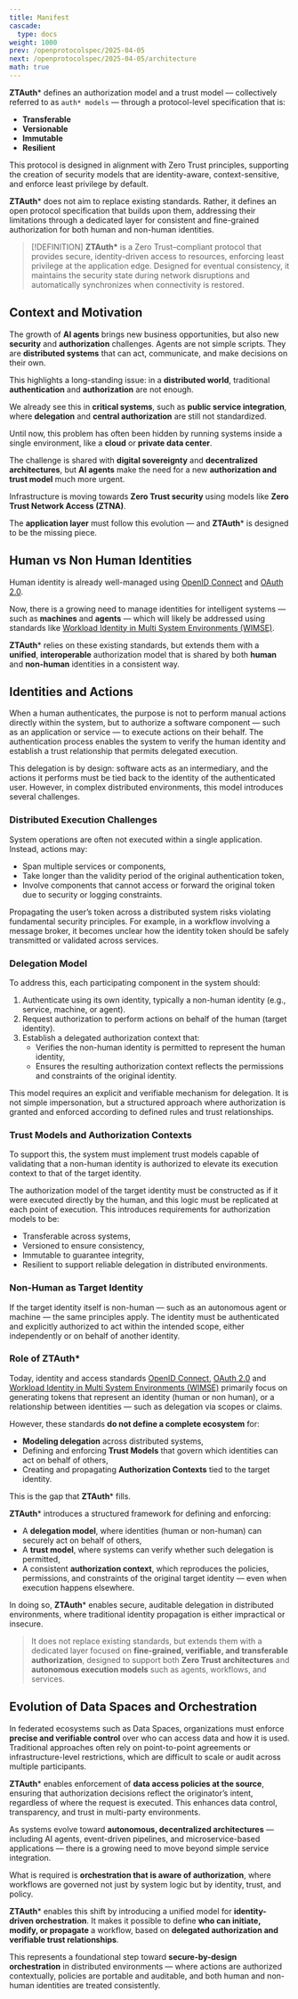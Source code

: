 ```yaml
---
title: Manifest
cascade:
  type: docs
weight: 1000
prev: /openprotocolspec/2025-04-05
next: /openprotocolspec/2025-04-05/architecture
math: true
---
```


**ZTAuth*** defines an authorization model and a trust model — collectively referred to as `auth* models` — through a protocol-level specification that is:

- **Transferable**
- **Versionable**
- **Immutable**
- **Resilient**

This protocol is designed in alignment with Zero Trust principles, supporting the creation of security models that are identity-aware, context-sensitive, and enforce least privilege by default.

**ZTAuth*** does not aim to replace existing standards. Rather, it defines an open protocol specification that builds upon them, addressing their limitations through a dedicated layer for consistent and fine-grained authorization for both human and non-human identities.

> [!DEFINITION]
> **ZTAuth\*** is a Zero Trust–compliant protocol that provides secure, identity-driven access to resources, enforcing least privilege at the application edge. Designed for eventual consistency, it maintains the security state during network disruptions and automatically synchronizes when connectivity is restored.

## Context and Motivation

The growth of **AI agents** brings new business opportunities, but also new **security** and **authorization** challenges. Agents are not simple scripts. They are **distributed systems** that can act, communicate, and make decisions on their own.

This highlights a long-standing issue: in a **distributed world**, traditional **authentication** and **authorization** are not enough.

We already see this in **critical systems**, such as **public service integration**, where **delegation** and **central authorization** are still not standardized.

Until now, this problem has often been hidden by running systems inside a single environment, like a **cloud** or **private data center**.

The challenge is shared with **digital sovereignty** and **decentralized architectures**, but **AI agents** make the need for a new **authorization and trust model** much more urgent.

Infrastructure is moving towards **Zero Trust security** using models like **Zero Trust Network Access (ZTNA)**.  

The **application layer** must follow this evolution — and **ZTAuth*** is designed to be the missing piece.

## Human vs Non Human Identities

Human identity is already well-managed using [OpenID Connect](https://openid.net/specs/openid-connect-core-1_0.html) and [OAuth 2.0](https://datatracker.ietf.org/doc/html/rfc6749).

Now, there is a growing need to manage identities for intelligent systems — such as **machines** and **agents** — which will likely be addressed using standards like [Workload Identity in Multi System Environments (WIMSE)](https://datatracker.ietf.org/wg/wimse/).

**ZTAuth*** relies on these existing standards, but extends them with a **unified**, **interoperable** authorization model that is shared by both **human** and **non-human** identities in a consistent way.

## Identities and Actions

When a human authenticates, the purpose is not to perform manual actions directly within the system, but to authorize a software component — such as an application or service — to execute actions on their behalf. The authentication process enables the system to verify the human identity and establish a trust relationship that permits delegated execution.

This delegation is by design: software acts as an intermediary, and the actions it performs must be tied back to the identity of the authenticated user. However, in complex distributed environments, this model introduces several challenges.

### Distributed Execution Challenges

System operations are often not executed within a single application. Instead, actions may:

- Span multiple services or components,
- Take longer than the validity period of the original authentication token,
- Involve components that cannot access or forward the original token due to security or logging constraints.

Propagating the user’s token across a distributed system risks violating fundamental security principles. For example, in a workflow involving a message broker, it becomes unclear how the identity token should be safely transmitted or validated across services.

### Delegation Model

To address this, each participating component in the system should:

1. Authenticate using its own identity, typically a non-human identity (e.g., service, machine, or agent).
2. Request authorization to perform actions on behalf of the human (target identity).
3. Establish a delegated authorization context that:
   - Verifies the non-human identity is permitted to represent the human identity,
   - Ensures the resulting authorization context reflects the permissions and constraints of the original identity.

This model requires an explicit and verifiable mechanism for delegation. It is not simple impersonation, but a structured approach where authorization is granted and enforced according to defined rules and trust relationships.

### Trust Models and Authorization Contexts

To support this, the system must implement trust models capable of validating that a non-human identity is authorized to elevate its execution context to that of the target identity.

The authorization model of the target identity must be constructed as if it were executed directly by the human, and this logic must be replicated at each point of execution. This introduces requirements for authorization models to be:

- Transferable across systems,
- Versioned to ensure consistency,
- Immutable to guarantee integrity,
- Resilient to support reliable delegation in distributed environments.

### Non-Human as Target Identity

If the target identity itself is non-human — such as an autonomous agent or machine — the same principles apply. The identity must be authenticated and explicitly authorized to act within the intended scope, either independently or on behalf of another identity.

### Role of ZTAuth*

Today, identity and access standards [OpenID Connect](https://openid.net/specs/openid-connect-core-1_0.html), [OAuth 2.0](https://datatracker.ietf.org/doc/html/rfc6749) and [Workload Identity in Multi System Environments (WIMSE)](https://datatracker.ietf.org/wg/wimse/) primarily focus on generating tokens that represent an identity (human or non human), or a relationship between identities — such as delegation via scopes or claims.

However, these standards **do not define a complete ecosystem** for:

- **Modeling delegation** across distributed systems,
- Defining and enforcing **Trust Models** that govern which identities can act on behalf of others,
- Creating and propagating **Authorization Contexts** tied to the target identity.

This is the gap that **ZTAuth*** fills.

**ZTAuth*** introduces a structured framework for defining and enforcing:

- A **delegation model**, where identities (human or non-human) can securely act on behalf of others,
- A **trust model**, where systems can verify whether such delegation is permitted,
- A consistent **authorization context**, which reproduces the policies, permissions, and constraints of the original target identity — even when execution happens elsewhere.

In doing so, **ZTAuth*** enables secure, auditable delegation in distributed environments, where traditional identity propagation is either impractical or insecure.

> It does not replace existing standards, but extends them with a dedicated layer focused on **fine-grained, verifiable, and transferable authorization**, designed to support both **Zero Trust architectures** and **autonomous execution models** such as agents, workflows, and services.

## Evolution of Data Spaces and Orchestration

In federated ecosystems such as Data Spaces, organizations must enforce **precise and verifiable control** over who can access data and how it is used. Traditional approaches often rely on point-to-point agreements or infrastructure-level restrictions, which are difficult to scale or audit across multiple participants.

**ZTAuth*** enables enforcement of **data access policies at the source**, ensuring that authorization decisions reflect the originator’s intent, regardless of where the request is executed. This enhances data control, transparency, and trust in multi-party environments.

As systems evolve toward **autonomous, decentralized architectures** — including AI agents, event-driven pipelines, and microservice-based applications — there is a growing need to move beyond simple service integration.

What is required is **orchestration that is aware of authorization**, where workflows are governed not just by system logic but by identity, trust, and policy.

**ZTAuth*** enables this shift by introducing a unified model for **identity-driven orchestration**. It makes it possible to define **who can initiate, modify, or propagate** a workflow, based on **delegated authorization and verifiable trust relationships**.

This represents a foundational step toward **secure-by-design orchestration** in distributed environments — where actions are authorized contextually, policies are portable and auditable, and both human and non-human identities are treated consistently.
